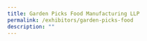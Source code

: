 ```yaml
---
title: Garden Picks Food Manufacturing LLP
permalink: /exhibitors/garden-picks-food
description: ""
---
```

